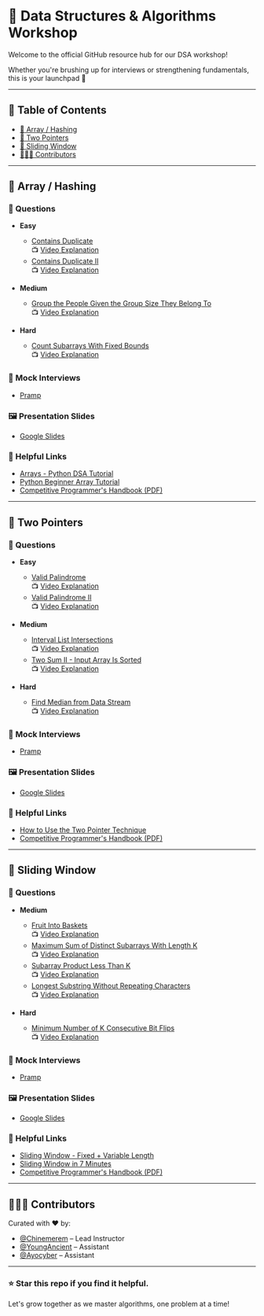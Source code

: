 # 🧠 Data Structures & Algorithms Workshop

Welcome to the official GitHub resource hub for our DSA workshop!  

Whether you're brushing up for interviews or strengthening fundamentals, this is your launchpad 🚀

---

## 📖 Table of Contents

- [📌 Array / Hashing](#-array--hashing)
- [📌 Two Pointers](#-two-pointers)
- [📌 Sliding Window](#-sliding-window)
- [👨🏽‍🏫 Contributors](#-contributors)

---

## 📌 Array / Hashing

### 🔢 Questions

- **Easy**  
  - [Contains Duplicate](https://leetcode.com/problems/contains-duplicate)  
    📺 [Video Explanation](https://www.youtube.com/watch?v=3OamzN90kPg)  
  - [Contains Duplicate II](https://leetcode.com/problems/contains-duplicate-ii)  
    📺 [Video Explanation](https://www.youtube.com/watch?v=ypn0aZ0nrL4)

- **Medium**  
  - [Group the People Given the Group Size They Belong To](https://leetcode.com/problems/group-the-people-given-the-group-size-they-belong-to)  
    📺 [Video Explanation](https://www.youtube.com/watch?v=IvCm1Hxaw40)

- **Hard**  
  - [Count Subarrays With Fixed Bounds](https://leetcode.com/problems/count-subarrays-with-fixed-bounds)  
    📺 [Video Explanation](https://www.youtube.com/watch?v=Bk-HxzaooqM)

### 🎯 Mock Interviews
- [Pramp](https://www.pramp.com)

### 🖼️ Presentation Slides
- [Google Slides](https://docs.google.com/presentation/d/1rWXX5SzFarFZKeg6Aqy0NTyYpacKcRerPZMqTi7IgWg/edit?usp=sharing)

### 🔗 Helpful Links
- [Arrays - Python DSA Tutorial](https://www.youtube.com/watch?v=gDqQf4Ekr2A)  
- [Python Beginner Array Tutorial](https://www.youtube.com/watch?v=6a39OjkCN5I)  
- [Competitive Programmer's Handbook (PDF)](https://cses.fi/book/book.pdf)

---

## 📌 Two Pointers

### 🔢 Questions

- **Easy**
  - [Valid Palindrome](https://leetcode.com/problems/valid-palindrome)  
    📺 [Video Explanation](https://www.youtube.com/watch?v=jJXJ16kPFWg)  
  - [Valid Palindrome II](https://leetcode.com/problems/valid-palindrome-ii)  
    📺 [Video Explanation](https://www.youtube.com/watch?v=JrxRYBwG6EI)

- **Medium**
  - [Interval List Intersections](https://leetcode.com/problems/interval-list-intersections)  
    📺 [Video Explanation](https://www.youtube.com/watch?v=ZjxhxTiahBQ)
  - [Two Sum II - Input Array Is Sorted](https://leetcode.com/problems/two-sum-ii-input-array-is-sorted)  
    📺 [Video Explanation](https://www.youtube.com/watch?v=cQ1Oz4ckceM)

- **Hard**
  - [Find Median from Data Stream](https://leetcode.com/problems/find-median-from-data-stream)  
    📺 [Video Explanation](https://www.youtube.com/watch?v=itmhHWaHupI)

### 🎯 Mock Interviews
- [Pramp](https://www.pramp.com)

### 🖼️ Presentation Slides
- [Google Slides](https://docs.google.com/presentation/d/1MxquJwiMLZfCdL8BMlpdw-rraoRS0v4qlCf6P7dwNsg/edit?usp=sharing)

### 🔗 Helpful Links
- [How to Use the Two Pointer Technique](https://www.youtube.com/watch?v=-gjxg6Pln50)  
- [Competitive Programmer's Handbook (PDF)](https://cses.fi/book/book.pdf)

---

## 📌 Sliding Window

### 🔢 Questions

- **Medium**
  - [Fruit Into Baskets](https://leetcode.com/problems/fruit-into-baskets)  
    📺 [Video Explanation](https://www.youtube.com/watch?v=yYtaV0G3mWQ)
  - [Maximum Sum of Distinct Subarrays With Length K](https://leetcode.com/problems/maximum-sum-of-distinct-subarrays-with-length-k)  
    📺 [Video Explanation](https://www.youtube.com/watch?v=pT-lOE1on3M)
  - [Subarray Product Less Than K](https://leetcode.com/problems/subarray-product-less-than-k)  
    📺 [Video Explanation](https://www.youtube.com/watch?v=Cg6_nF7YIks)
  - [Longest Substring Without Repeating Characters](https://leetcode.com/problems/longest-substring-without-repeating-characters)  
    📺 [Video Explanation](https://www.youtube.com/watch?v=wiGpQwVHdE0)

- **Hard**
  - [Minimum Number of K Consecutive Bit Flips](https://leetcode.com/problems/minimum-number-of-k-consecutive-bit-flips)  
    📺 [Video Explanation](https://www.youtube.com/watch?v=Fv3M9uO5ovU)

### 🎯 Mock Interviews
- [Pramp](https://www.pramp.com)

### 🖼️ Presentation Slides
- [Google Slides](https://docs.google.com/presentation/d/1SDGmPmxxmWKz8dazfQQXAM9mgn215zQZeNlor6JsASY/edit?usp=sharing)

### 🔗 Helpful Links
- [Sliding Window - Fixed + Variable Length](https://www.youtube.com/watch?v=GaXwHThEgGk)  
- [Sliding Window in 7 Minutes](https://www.youtube.com/watch?v=y2d0VHdvfdc)  
- [Competitive Programmer's Handbook (PDF)](https://cses.fi/book/book.pdf)

---

## 👨🏽‍🏫 Contributors
Curated with ❤️ by:  
- [@Chinemerem](https://github.com/ChinemeremChigbo) – Lead Instructor  
- [@YoungAncient](https://github.com/YoungAncient) – Assistant  
- [@Ayocyber](https://github.com/Ayo-Cyber) – Assistant

---

### ⭐ Star this repo if you find it helpful.  
Let's grow together as we master algorithms, one problem at a time!
